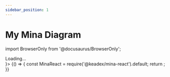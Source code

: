 ```yaml
---
sidebar_position: 1
---
```


# My Mina Diagram

import BrowserOnly from '@docusaurus/BrowserOnly';

<div style={{height: '50rem'}}>
  <BrowserOnly fallback={<div>Loading...</div>}>
    {() => {
      const MinaReact = require('@keadex/mina-react').default;
      return <MinaReact
          projectRootUrl="https://raw.githubusercontent.com/keadex/keadex/main/examples/mina-react-example/demo_mina_project/Mina%20Demo"
          diagramUrl="https://raw.githubusercontent.com/keadex/keadex/main/examples/mina-react-example/demo_mina_project/Mina%20Demo/diagrams/system-context/demo-diagram"
        />;
    }}
  </BrowserOnly>
</div>
